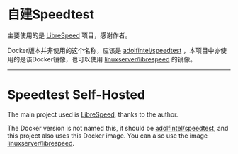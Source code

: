 # 自建Speedtest

主要使用的是 [LibreSpeed](https://github.com/librespeed/speedtest) 项目，感谢作者。

Docker版本并非使用的这个名称，应该是 [adolfintel/speedtest](https://hub.docker.com/r/adolfintel/speedtest) ，本项目中亦使用的是该Docker镜像，也可以使用 [linuxserver/librespeed](https://hub.docker.com/r/linuxserver/librespeed) 的镜像。

---
# Speedtest Self-Hosted

The main project used is [LibreSpeed](https://github.com/librespeed/speedtest), thanks to the author.

The Docker version is not named this, it should be [adolfintel/speedtest](https://hub.docker.com/r/adolfintel/speedtest), and this project also uses this Docker image. You can also use the image [linuxserver/librespeed](https://hub.docker.com/r/linuxserver/librespeed).